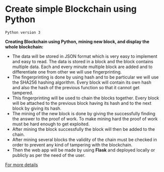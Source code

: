 # Create simple Blockchain using Python

`Python version 3`

**Creating Blockchain using Python, mining new block, and display the whole blockchain:** 

- The data will be stored in JSON format which is very easy to implement and easy to read. The data is stored in a block and the block contains multiple data. Each and every minute multiple block are added and to differentiate one from other we will use fingerprinting.
- The fingerprinting is done by using hash and to be particular we will use the SHA256 hashing algorithm. Every block will contain its own hash and also the hash of the previous function so that it cannot get tampered.
- This fingerprinting will be used to chain the blocks together. Every block will be attached to the previous block having its hash and to the next block by giving its hash.
- The mining of the new block is done by giving the successfully finding the answer to the proof of work. To make mining hard the proof of work must be hard enough to get exploited.
- After mining the block successfully the block will then be added to the chain.
- After mining several blocks the validity of the chain must be checked in order to prevent any kind of tampering with the blockchain.
- Then the web app will be made by using **Flask** and deployed locally or publicly as per the need of the user.

[For more details](https://www.geeksforgeeks.org/create-simple-blockchain-using-python/)
